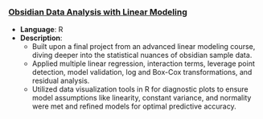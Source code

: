 ### [Obsidian Data Analysis with Linear Modeling](./obsidian_data_analysis.pdf)

- **Language**: R
- **Description**: 
    - Built upon a final project from an advanced linear modeling course, diving deeper into the statistical nuances of obsidian sample data.
    - Applied multiple linear regression, interaction terms, leverage point detection, model validation, log and Box-Cox transformations, and residual analysis.
    - Utilized data visualization tools in R for diagnostic plots to ensure model assumptions like linearity, constant variance, and normality were met and refined models for optimal predictive accuracy.